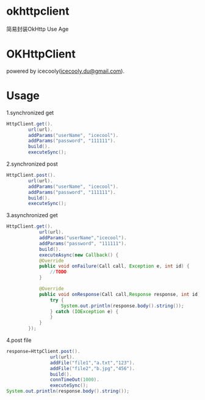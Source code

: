 # okhttpclient
简易封装OkHttp
Use Age

OKHttpClient
======
powered by icecooly(icecooly.du@gmail.com).

Usage
==============
1.synchronized get
```java
HttpClient.get().
		url(url).
		addParams("userName", "icecool").
		addParams("password", "111111").
		build().
		executeSync();
```
		
2.synchronized post
```java
HttpClient.post().
		url(url).
		addParams("userName", "icecool").
		addParams("password", "111111").
		build().
		executeSync();
```

3.asynchronized get
```java
HttpClient.get().
			url(url).
			addParams("userName","icecool").
			addParams("password", "111111").
			build().
			executeAsync(new Callback() {
			@Override
			public void onFailure(Call call, Exception e, int id) {
				//TODO
			}

			@Override
			public void onResponse(Call call,Response response, int id) {
				try {
					System.out.println(response.body().string());
				} catch (IOException e) {
				}
			}
		});
```
		
4.post file
```java
response=HttpClient.post().
				url(url).
				addFile("file1","a.txt","123").
				addFile("file2","b.jpg","456").
				build().
				connTimeOut(1000).
				executeSync();
System.out.println(response.body().string());
```

